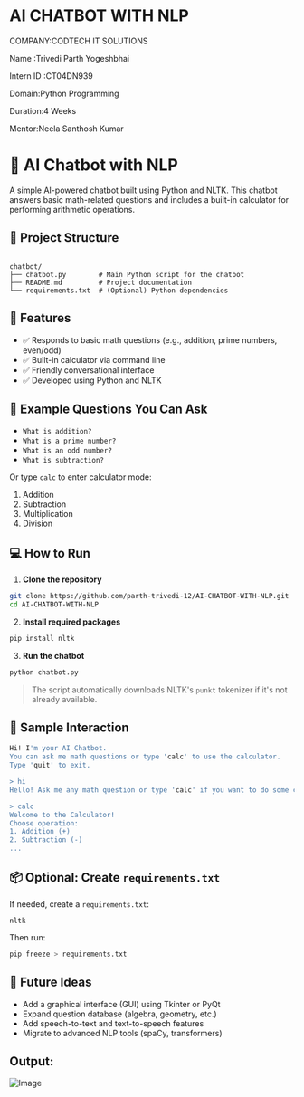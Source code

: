 # AI CHATBOT WITH NLP

COMPANY:CODTECH IT SOLUTIONS

Name :Trivedi Parth Yogeshbhai

Intern ID :CT04DN939

Domain:Python Programming

Duration:4 Weeks

Mentor:Neela Santhosh Kumar

# 🤖 AI Chatbot with NLP

A simple AI-powered chatbot built using Python and NLTK. This chatbot answers basic math-related questions and includes a built-in calculator for performing arithmetic operations.

## 📁 Project Structure

```

chatbot/
├── chatbot.py        # Main Python script for the chatbot
├── README.md         # Project documentation
└── requirements.txt  # (Optional) Python dependencies

````

## 🚀 Features

- ✅ Responds to basic math questions (e.g., addition, prime numbers, even/odd)
- ✅ Built-in calculator via command line
- ✅ Friendly conversational interface
- ✅ Developed using Python and NLTK

## 💬 Example Questions You Can Ask

- `What is addition?`
- `What is a prime number?`
- `What is an odd number?`
- `What is subtraction?`

Or type `calc` to enter calculator mode:

1. Addition  
2. Subtraction  
3. Multiplication  
4. Division  

## 💻 How to Run

1. **Clone the repository**  
```bash
git clone https://github.com/parth-trivedi-12/AI-CHATBOT-WITH-NLP.git
cd AI-CHATBOT-WITH-NLP
````

2. **Install required packages**

```bash
pip install nltk
```

3. **Run the chatbot**

```bash
python chatbot.py
```

> The script automatically downloads NLTK's `punkt` tokenizer if it's not already available.

## 🧪 Sample Interaction

```bash
Hi! I'm your AI Chatbot.
You can ask me math questions or type 'calc' to use the calculator.
Type 'quit' to exit.

> hi
Hello! Ask me any math question or type 'calc' if you want to do some calculations.

> calc
Welcome to the Calculator!
Choose operation:
1. Addition (+)
2. Subtraction (-)
...
```

## 📦 Optional: Create `requirements.txt`

If needed, create a `requirements.txt`:

```
nltk
```

Then run:

```bash
pip freeze > requirements.txt
```

## 🔧 Future Ideas

* Add a graphical interface (GUI) using Tkinter or PyQt
* Expand question database (algebra, geometry, etc.)
* Add speech-to-text and text-to-speech features
* Migrate to advanced NLP tools (spaCy, transformers)

## Output:
![Image](https://github.com/user-attachments/assets/8c107164-6223-418d-82fa-1de2ade99ab4)
